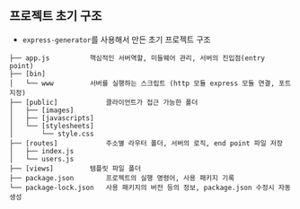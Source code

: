 <!-- --- --><!-- title: 초기 구조 --><!-- updated: 2023-02-04 07:03:31Z --><!-- created: 2023-02-04 06:31:08Z --><!-- latitude: 37.56653500 --><!-- longitude: 126.97796920 --><!-- altitude: 0.0000 --><!-- --- -->## 프로젝트 초기 구조- `express-generator`를 사용해서 만든 초기 프로젝트 구조```text├── app.js			핵심적인 서버역할, 미들웨어 관리, 서버의 진입점(entry point)├── [bin]│   └── www			서버를 실행하는 스크립트 (http 모듈 express 모듈 연결, 포트지정)├── [public]			클라이언트가 접근 가능한 폴더│   ├── [images]│   ├── [javascripts]│   └── [stylesheets]│       └── style.css├── [routes]			주소별 라우터 폴더, 서버의 로직, end point 파일 저장│   ├── index.js│   └── users.js├── [views]			템플릿 파일 폴더├── package.json		프로젝트의 실행 명령어, 사용 패키지 기록└── package-lock.json	사용 패키지의 버전 등의 정보, package.json 수정시 자동 생성```